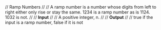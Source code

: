 // Ramp Numbers
//
// A ramp number is a number whose digits from left to right either only rise or stay the same. 1234 is a ramp number as is 1124. 1032 is not.
//
// **Input**
//
// A positive integer, n.
//
// **Output**
//
// true if the input is a ramp number, false if it is not
